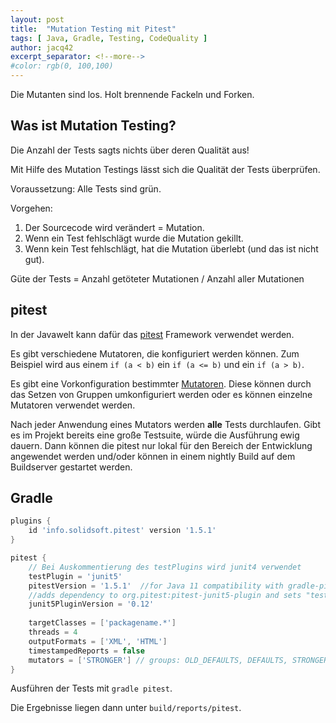 ```yaml
---
layout: post
title:  "Mutation Testing mit Pitest"
tags: [ Java, Gradle, Testing, CodeQuality ]
author: jacq42
excerpt_separator: <!--more-->
#color: rgb(0, 100,100)
---
```


Die Mutanten sind los. Holt brennende Fackeln und Forken.

<!--more-->

## Was ist Mutation Testing?

Die Anzahl der Tests sagts nichts über deren Qualität aus!

Mit Hilfe des Mutation Testings lässt sich die Qualität der Tests überprüfen. 

Voraussetzung: Alle Tests sind grün.

Vorgehen: 
1. Der Sourcecode wird verändert = Mutation.
2. Wenn ein Test fehlschlägt wurde die Mutation gekillt.
3. Wenn kein Test fehlschlägt, hat die Mutation überlebt (und das ist nicht gut).

Güte der Tests = Anzahl getöteter Mutationen / Anzahl aller Mutationen

## pitest

In der Javawelt kann dafür das [pitest](https://pitest.org/) Framework verwendet werden. 

Es gibt verschiedene Mutatoren, die konfiguriert werden können. Zum Beispiel wird aus einem `if (a < b)` ein `if (a <= b)` und ein `if (a > b)`.

Es gibt eine Vorkonfiguration bestimmter [Mutatoren](https://pitest.org/quickstart/mutators/). Diese können durch das Setzen von Gruppen umkonfiguriert werden oder es können einzelne Mutatoren verwendet werden. 

Nach jeder Anwendung eines Mutators werden **alle** Tests durchlaufen. Gibt es im Projekt bereits eine große Testsuite, würde die Ausführung ewig dauern. Dann können die pitest nur lokal für den Bereich der Entwicklung angewendet werden und/oder können in einem nightly Build auf dem Buildserver gestartet werden.

## Gradle

```groovy
plugins {
	id 'info.solidsoft.pitest' version '1.5.1'
}

pitest {
    // Bei Auskommentierung des testPlugins wird junit4 verwendet
    testPlugin = 'junit5'
	pitestVersion = '1.5.1'  //for Java 11 compatibility with gradle-pitest-plugin 1.3.0
	//adds dependency to org.pitest:pitest-junit5-plugin and sets "testPlugin" to "junit5"
    junit5PluginVersion = '0.12'
    
    targetClasses = ['packagename.*']
    threads = 4
    outputFormats = ['XML', 'HTML']
    timestampedReports = false
    mutators = ['STRONGER']	// groups: OLD_DEFAULTS, DEFAULTS, STRONGER, ALL
}
``` 
Ausführen der Tests mit `gradle pitest`.

Die Ergebnisse liegen dann unter `build/reports/pitest`.